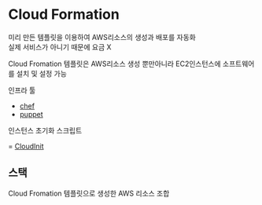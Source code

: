 # Cloud Formation

미리 만든 템플릿을 이용하여 AWS리소스의 생성과 배포를 자동화 
<br>실제 서비스가 아니기 때문에 요금 X

Cloud Fromation 템플릿은 AWS리소스 생성 뿐만아니라 EC2인스턴스에 소프트웨어를 설치 및 설정 가능

인프라 툴

- [chef](https://www.chef.io/products/chef-infra)
- [puppet](https://www.puppet.com/)

인스턴스 초기화 스크립트

= [CloudInit](https://help.ubuntu.com/community/CloudInit)

## 스택

Cloud Fromation 템플릿으로 생성한 AWS 리소스 조합

